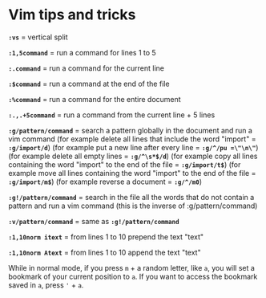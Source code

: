 # Vim tips and tricks

**`:vs`** = vertical split

**`:1,5command`** = run a command for lines 1 to 5

**`:.command`** = run a command for the current line

**`:$command`** = run a command at the end of the file

**`:%command`** = run a command for the entire document

**`:.,.+5command`** = run a command from the current line + 5 lines

**`:g/pattern/command`** = search a pattern globally in the document and run a vim command
(for example delete all lines that include the word "import" = **`:g/import/d`**)
(for example put a new line after every line = **`:g/^/pu =\"\n\"`**)
(for example delete all empty lines = **`:g/^\s*$/d`**)
(for example copy all lines containing the word "import" to the end of the file = **`:g/import/t$`**)
(for example move all lines containing the word "import" to the end of the file = **`:g/import/m$`**)
(for example reverse a document = **`:g/^/m0`**)

**`:g!/pattern/command`** = search in the file all the words that do not contain a pattern and run a vim command (this is the inverse of :g/pattern/command)

**`:v/pattern/command`** = same as **`:g!/pattern/command`**

**`:1,10norm itext`** = from lines 1 to 10 prepend the text "text"

**`:1,10norm Atext`** = from lines 1 to 10 append the text "text"

While in normal mode, if you press `m` + a random letter, like `a`, you will set a bookmark of your current position to `a`. If you want to access the bookmark saved in `a`, press `'` + `a`.
